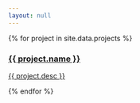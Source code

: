 ```yaml
---
layout: null
---
```


<html>
<head>
    <meta charset="UTF-8">
    <title>Bonus</title>
    <meta name="author" content="Jeremy Warner">
    <meta name="viewport" content="width=device-width, initial-scale=1.0, maximum-scale=1">
    <link rel="stylesheet" href="/assets/css/project.css">
</head>
<body>
    <div id='projects'>
    {% for project in site.data.projects %}
    <div class="project" style="background-image: url('{{project.imag}}');">
    <a href="{{ project.link }}" {%if project.newtab %}target="_blank"{% endif %}>
    <div class="project-info">
    <div class="project-inner">
    <h3>{{ project.name }} </h3>
    <p>{{ project.desc }}</p>
    </div>
    </div>
    </a>
    </div>
    {% endfor %}
    </div>
</body>
</html>
